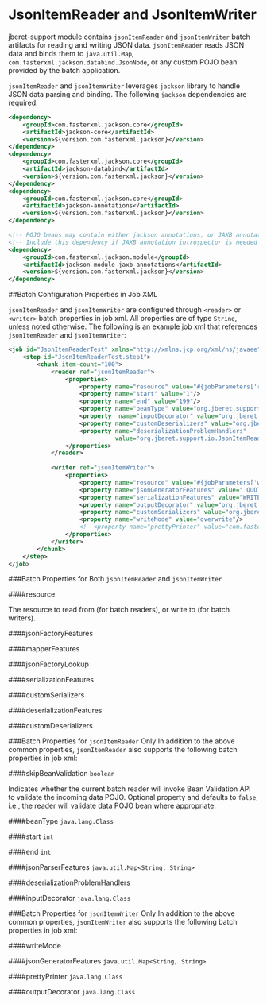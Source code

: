 # JsonItemReader and JsonItemWriter

jberet-support module contains `jsonItemReader` and `jsonItemWriter` batch artifacts for reading and writing JSON data. `jsonItemReader` reads JSON data and binds them to `java.util.Map`, `com.fasterxml.jackson.databind.JsonNode`, or any custom POJO bean provided by the batch application.

`jsonItemReader` and `jsonItemWriter` leverages `jackson` library to handle JSON data parsing and binding. The following `jackson` dependencies are required:

```xml
<dependency>
    <groupId>com.fasterxml.jackson.core</groupId>
    <artifactId>jackson-core</artifactId>
    <version>${version.com.fasterxml.jackson}</version>
</dependency>
<dependency>
    <groupId>com.fasterxml.jackson.core</groupId>
    <artifactId>jackson-databind</artifactId>
    <version>${version.com.fasterxml.jackson}</version>
</dependency>
<dependency>
    <groupId>com.fasterxml.jackson.core</groupId>
    <artifactId>jackson-annotations</artifactId>
    <version>${version.com.fasterxml.jackson}</version>
</dependency>

<!-- POJO beans may contain either jackson annotations, or JAXB annotations -->
<!-- Include this dependency if JAXB annotation introspector is needed -->
<dependency>
    <groupId>com.fasterxml.jackson.module</groupId>
    <artifactId>jackson-module-jaxb-annotations</artifactId>
    <version>${version.com.fasterxml.jackson}</version>
</dependency>
```

##Batch Configuration Properties in Job XML

`jsonItemReader` and `jsonItemWriter` are configured through `<reader>` or `<writer>` batch properties in job xml. All properties are of type `String`, unless noted otherwise. The following is an example job xml that references `jsonItemReader` and `jsonItemWriter`:

```xml
<job id="JsonItemReaderTest" xmlns="http://xmlns.jcp.org/xml/ns/javaee" version="1.0">
    <step id="JsonItemReaderTest.step1">
        <chunk item-count="100">
            <reader ref="jsonItemReader">
                <properties>
                    <property name="resource" value="#{jobParameters['resource']}"/>
                    <property name="start" value="1"/>
                    <property name="end" value="199"/>
                    <property name="beanType" value="org.jberet.support.io.Movie"/>
                    <property  name="inputDecorator" value="org.jberet.support.io.JsonItemReaderTest$NoopInputDecorator"/>
                    <property name="customDeserializers" value="org.jberet.support.io.JsonItemReaderTest$JsonDeserializer"/>
                    <property name="deserializationProblemHandlers"
                              value="org.jberet.support.io.JsonItemReaderTest$UnknownHandler, org.jberet.support.io.JsonItemReaderTest$Unknown2Handler"/>
                </properties>
            </reader>
            
            <writer ref="jsonItemWriter">
                <properties>
                    <property name="resource" value="#{jobParameters['writeResource']}"/>
                    <property name="jsonGeneratorFeatures" value=" QUOTE_FIELD_NAMES = false , STRICT_DUPLICATE_DETECTION = false"/>
                    <property name="serializationFeatures" value="WRITE_ENUMS_USING_INDEX=true"/>
                    <property name="outputDecorator" value="org.jberet.support.io.JsonItemReaderTest$NoopOutputDecorator"/>
                    <property name="customSerializers" value="org.jberet.support.io.JsonItemReaderTest$JsonSerializer"/>
                    <property name="writeMode" value="overwrite"/>
                    <!--<property name="prettyPrinter" value="com.fasterxml.jackson.core.util.MinimalPrettyPrinter"/>-->
                </properties>
            </writer>
        </chunk>
    </step>
</job>
```

###Batch Properties for Both `jsonItemReader` and `jsonItemWriter`

####resource

The resource to read from (for batch readers), or write to (for batch writers). 

####jsonFactoryFeatures

####mapperFeatures

####jsonFactoryLookup

####serializationFeatures

####customSerializers

####deserializationFeatures

####customDeserializers


###Batch Properties for `jsonItemReader` Only
In addition to the above common properties, `jsonItemReader` also supports the following batch properties in job xml:

####skipBeanValidation
`boolean`

Indicates whether the current batch reader will invoke Bean Validation API to validate the incoming data POJO. Optional property and defaults to `false`, i.e., the reader will validate data POJO bean where appropriate.

####beanType
`java.lang.Class`

####start
`int`

####end
`int`

####jsonParserFeatures
`java.util.Map<String, String>`

####deserializationProblemHandlers

####inputDecorator
`java.lang.Class`



###Batch Properties for `jsonItemWriter` Only
In addition to the above common properties, `jsonItemWriter` also supports the following batch properties in job xml:

####writeMode

####jsonGeneratorFeatures
`java.util.Map<String, String>`

####prettyPrinter
`java.lang.Class`

####outputDecorator
`java.lang.Class`


